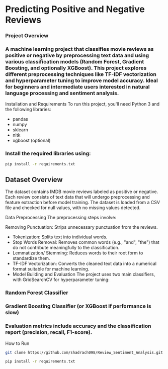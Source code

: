 # Predicting Positive and Negative Reviews

### Project Overview

### A machine learning project that classifies movie reviews as positive or negative by preprocessing text data and using various classification models (Random Forest, Gradient Boosting, and optionally XGBoost). This project explores different preprocessing techniques like TF-IDF vectorization and hyperparameter tuning to improve model accuracy. Ideal for beginners and intermediate users interested in natural language processing and sentiment analysis.

Installation and Requirements
To run this project, you'll need Python 3 and the following libraries:

* pandas
* numpy
* sklearn
* nltk
* xgboost (optional)
### Install the required libraries using:
```bash
pip install -r requirements.txt
```
## Dataset Overview
The dataset contains IMDB movie reviews labeled as positive or negative. Each review consists of text data that will undergo preprocessing and feature extraction before model training. The dataset is loaded from a CSV file and checked for null values, with no missing values detected.

Data Preprocessing
The preprocessing steps involve:

Removing Punctuation: Strips unnecessary punctuation from the reviews.
  * Tokenization: Splits text into individual words.
  * Stop Words Removal: Removes common words (e.g., "and", "the") that do not contribute meaningfully to the classification.
  * Lemmatization/ Stemming: Reduces words to their root form to standardize them.
  * TF-IDF Vectorization: Converts the cleaned text data into a numerical format suitable for machine learning.
  * Model Building and Evaluation
The project uses two main classifiers, with GridSearchCV for hyperparameter tuning:

### Random Forest Classifier
### Gradient Boosting Classifier (or XGBoost if performance is slow)
### Evaluation metrics include accuracy and the classification report (precision, recall, F1-score).



How to Run
```bash
git clone https://github.com/shadrach098/Review_Sentiment_Analysis.git

```
```bash
pip install -r requirements.txt
```
